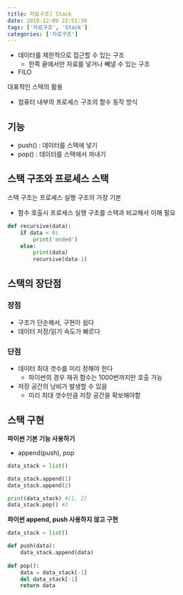 ```yaml
---
title: 자료구조] Stack
date: 2019-12-09 22:51:30
tags: ['자료구조', 'Stack']
categories: ['자료구조']
---
```


- 데이터를 제한적으로 접근할 수 있는 구조
  - 한쪽 끝에서만 자료를 넣거나 빼낼 수 있는 구조
- FILO

대표적인 스택의 활용

- 컴퓨터 내부의 프로세스 구조의 함수 동작 방식



## 기능

- push() : 데이터를 스택에 넣기
- pop() : 데이터를 스택에서 꺼내기



## 스택 구조와 프로세스 스택

스택 구조는 프로세스 실행 구조의 가장 기본

- 함수 호출시 프로세스 실행 구조를 스택과 비교해서 이해 필요

```python
def recursive(data):
    if data < 0:
        print('ended')
    else:
        print(data)
        recursive(data-1)
```



## 스택의 장단점

### 장점

- 구조가 단순해서, 구현이 쉽다
- 데이터 저장/읽기 속도가 빠르다

### 단점

- 데이터 최대 갯수를 미리 정해야 한다
  - 파이썬의 경우 재귀 함수는 1000번까지만 호출 가능
- 저장 공간의 낭비가 발생할 수 있음
  - 미리 최대 갯수만큼 저장 공간을 확보해야함



## 스택 구현

**파이썬 기본 기능 사용하기**

- append(push), pop

```python
data_stack = list()

data_stack.append(1)
data_stack.append(2)

print(data_stack) #[1, 2]
data_stack.pop() #2
```



**파이썬 append, push 사용하지 않고 구현**

```python
data_stack = list()

def push(data):
    data_stack.append(data)
    
def pop():
    data = data_stack[-1]
    del data_stack[-1]
    return data
```


